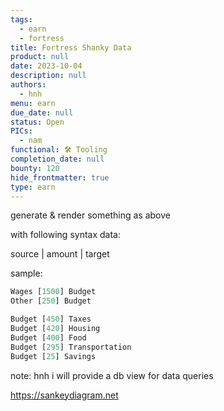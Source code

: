 ```yaml
---
tags:
  - earn
  - fortress
title: Fortress Shanky Data
product: null
date: 2023-10-04
description: null
authors:
  - hnh
menu: earn
due_date: null
status: Open
PICs:
  - nam
functional: 🛠️ Tooling
completion_date: null
bounty: 120
hide_frontmatter: true
type: earn
---
```


generate & render something as above

with following syntax data:

source | amount | target

sample:

```jsx
Wages [1500] Budget
Other [250] Budget

Budget [450] Taxes
Budget [420] Housing
Budget [400] Food
Budget [295] Transportation
Budget [25] Savings
```

note: hnh i will provide a db view for data queries

https://sankeydiagram.net
